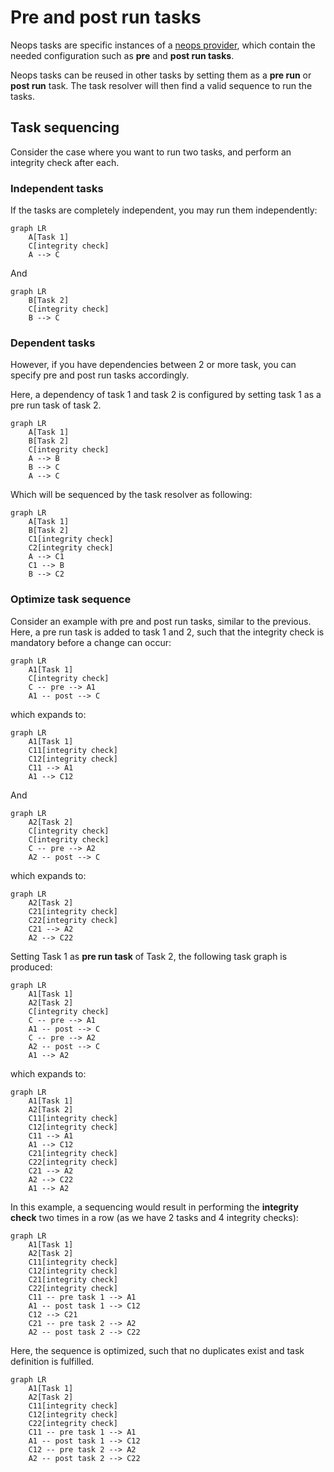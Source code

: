 # Pre and post run tasks

Neops tasks are specific instances of a [neops provider](https://link), which contain the needed configuration such as **pre** and **post run tasks**.

Neops tasks can be reused in other tasks by setting them as a **pre run** or **post run** task. The task resolver will then find a valid sequence to run the tasks.

## Task sequencing

Consider the case where you want to run two tasks, and perform an integrity check after each.

### Independent tasks

If the tasks are completely independent, you may run them independently:
```mermaid
graph LR
    A[Task 1]
    C[integrity check]
    A --> C
```

And

```mermaid
graph LR
    B[Task 2]
    C[integrity check]
    B --> C
```

### Dependent tasks

However, if you have dependencies between 2 or more task, you can specify pre and post run tasks accordingly. 

Here, a dependency of task 1 and task 2 is configured by setting task 1 as a pre run task of task 2.

```mermaid
graph LR
    A[Task 1]
    B[Task 2]
    C[integrity check]
    A --> B
    B --> C
    A --> C
```

Which will be sequenced by the task resolver as following:

```mermaid
graph LR
    A[Task 1]
    B[Task 2]
    C1[integrity check]
    C2[integrity check]
    A --> C1
    C1 --> B
    B --> C2
```

### Optimize task sequence

Consider an example with pre and post run tasks, similar to the previous. Here, a pre run task is added to task 1 and 2, such that the integrity check is mandatory before a change can occur:

```mermaid
graph LR
    A1[Task 1]
    C[integrity check]
    C -- pre --> A1
    A1 -- post --> C
```

which expands to:

```mermaid
graph LR
    A1[Task 1]
    C11[integrity check]
    C12[integrity check]
    C11 --> A1
    A1 --> C12
```

And

```mermaid
graph LR
    A2[Task 2]
    C[integrity check]
    C[integrity check]
    C -- pre --> A2
    A2 -- post --> C
```
which expands to:

```mermaid
graph LR
    A2[Task 2]
    C21[integrity check]
    C22[integrity check]
    C21 --> A2
    A2 --> C22
```

Setting Task 1 as **pre run task** of Task 2, the following task graph is produced:


```mermaid
graph LR
    A1[Task 1]    
    A2[Task 2]
    C[integrity check]
    C -- pre --> A1
    A1 -- post --> C
    C -- pre --> A2
    A2 -- post --> C
    A1 --> A2
```

which expands to:

```mermaid
graph LR
    A1[Task 1]    
    A2[Task 2]
    C11[integrity check]
    C12[integrity check]
    C11 --> A1
    A1 --> C12
    C21[integrity check]
    C22[integrity check]
    C21 --> A2
    A2 --> C22
    A1 --> A2
```

In this example, a sequencing would result in performing the __integrity check__ two times in a row (as we have 2 tasks and 4 integrity checks):

```mermaid
graph LR
    A1[Task 1]    
    A2[Task 2]
    C11[integrity check]
    C12[integrity check]
    C21[integrity check]
    C22[integrity check]
    C11 -- pre task 1 --> A1
    A1 -- post task 1 --> C12
    C12 --> C21
    C21 -- pre task 2 --> A2
    A2 -- post task 2 --> C22
```

Here, the sequence is optimized, such that no duplicates exist and task definition is fulfilled.

```mermaid
graph LR
    A1[Task 1]    
    A2[Task 2]
    C11[integrity check]
    C12[integrity check]
    C22[integrity check]
    C11 -- pre task 1 --> A1
    A1 -- post task 1 --> C12
    C12 -- pre task 2 --> A2
    A2 -- post task 2 --> C22
```